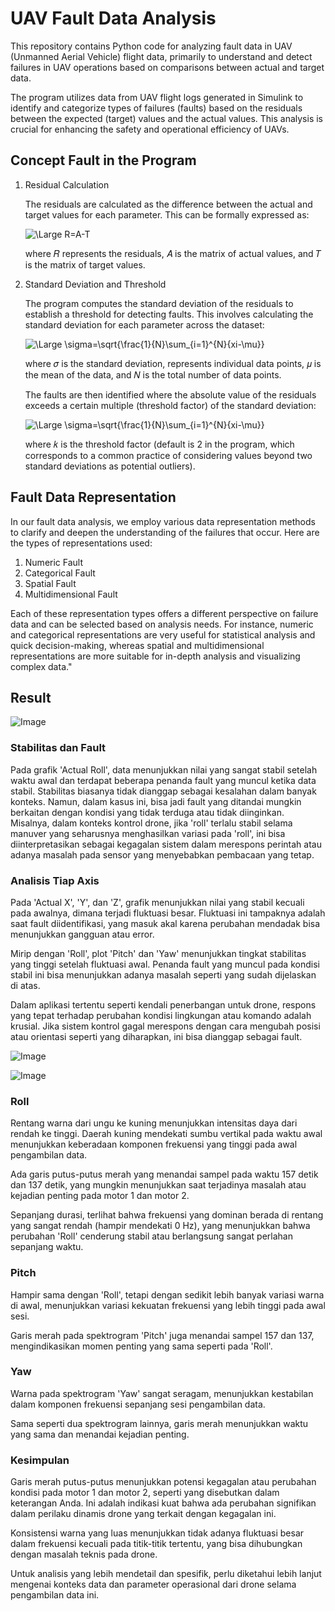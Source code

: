 # UAV Fault Data Analysis

This repository contains Python code for analyzing fault data in UAV (Unmanned Aerial Vehicle) flight data, primarily to understand and detect failures in UAV operations based on comparisons between actual and target data.

The program utilizes data from UAV flight logs generated in Simulink to identify and categorize types of failures (faults) based on the residuals between the expected (target) values and the actual values. This analysis is crucial for enhancing the safety and operational efficiency of UAVs.

## Concept Fault in the Program
1. Residual Calculation
   
    The residuals are calculated as the difference between the actual and target values for each parameter. This can be formally expressed as:

    ![\Large R=A-T](https://latex.codecogs.com/svg.latex?\Large&space;R=A-T) 

    where 𝑅 represents the residuals, 𝐴 is the matrix of actual values, and 𝑇 is the matrix of target values.

2. Standard Deviation and Threshold

    The program computes the standard deviation of the residuals to establish a threshold for detecting faults. This involves calculating the standard deviation for each parameter across the dataset:
    
    ![\Large \sigma=\sqrt{\frac{1}{N}\sum_{i=1}^{N}{xi-\mu}}](https://latex.codecogs.com/svg.latex?\Large&space;\sigma=\sqrt{\frac{1}{N}\sum_{i=1}^{N}{xi-\mu}}) 

    where 𝜎 is the standard deviation, represents individual data points, 𝜇 is the mean of the data, and 𝑁 is the total number of data points.

    The faults are then identified where the absolute value of the residuals exceeds a certain multiple (threshold factor) of the standard deviation:

    ![\Large \sigma=\sqrt{\frac{1}{N}\sum_{i=1}^{N}{xi-\mu}}](https://latex.codecogs.com/svg.latex?\Large&space;{if}|R_i|>k.\sigma) 

    where 𝑘 is the threshold factor (default is 2 in the program, which corresponds to a common practice of considering values beyond two standard deviations as potential outliers).

## Fault Data Representation
In our fault data analysis, we employ various data representation methods to clarify and deepen the understanding of the failures that occur. Here are the types of representations used:

1. Numeric Fault 
2. Categorical Fault 
3. Spatial Fault 
4. Multidimensional Fault

Each of these representation types offers a different perspective on failure data and can be selected based on analysis needs. For instance, numeric and categorical representations are very useful for statistical analysis and quick decision-making, whereas spatial and multidimensional representations are more suitable for in-depth analysis and visualizing complex data."

## Result
![Image](./results/actual.png)

### Stabilitas dan Fault
Pada grafik 'Actual Roll', data menunjukkan nilai yang sangat stabil setelah waktu awal dan terdapat beberapa penanda fault yang muncul ketika data stabil. Stabilitas biasanya tidak dianggap sebagai kesalahan dalam banyak konteks. Namun, dalam kasus ini, bisa jadi fault yang ditandai mungkin berkaitan dengan kondisi yang tidak terduga atau tidak diinginkan. Misalnya, dalam konteks kontrol drone, jika 'roll' terlalu stabil selama manuver yang seharusnya menghasilkan variasi pada 'roll', ini bisa diinterpretasikan sebagai kegagalan sistem dalam merespons perintah atau adanya masalah pada sensor yang menyebabkan pembacaan yang tetap.

### Analisis Tiap Axis
Pada 'Actual X', 'Y', dan 'Z', grafik menunjukkan nilai yang stabil kecuali pada awalnya, dimana terjadi fluktuasi besar. Fluktuasi ini tampaknya adalah saat fault diidentifikasi, yang masuk akal karena perubahan mendadak bisa menunjukkan gangguan atau error.

Mirip dengan 'Roll', plot 'Pitch' dan 'Yaw' menunjukkan tingkat stabilitas yang tinggi setelah fluktuasi awal. Penanda fault yang muncul pada kondisi stabil ini bisa menunjukkan adanya masalah seperti yang sudah dijelaskan di atas.

Dalam aplikasi tertentu seperti kendali penerbangan untuk drone, respons yang tepat terhadap perubahan kondisi lingkungan atau komando adalah krusial. Jika sistem kontrol gagal merespons dengan cara mengubah posisi atau orientasi seperti yang diharapkan, ini bisa dianggap sebagai fault.

![Image](./results/smc.png)


![Image](./results/spectogram.png)

### Roll
Rentang warna dari ungu ke kuning menunjukkan intensitas daya dari rendah ke tinggi. Daerah kuning mendekati sumbu vertikal pada waktu awal menunjukkan keberadaan komponen frekuensi yang tinggi pada awal pengambilan data.

Ada garis putus-putus merah yang menandai sampel pada waktu 157 detik dan 137 detik, yang mungkin menunjukkan saat terjadinya masalah atau kejadian penting pada motor 1 dan motor 2.

Sepanjang durasi, terlihat bahwa frekuensi yang dominan berada di rentang yang sangat rendah (hampir mendekati 0 Hz), yang menunjukkan bahwa perubahan 'Roll' cenderung stabil atau berlangsung sangat perlahan sepanjang waktu.

### Pitch
Hampir sama dengan 'Roll', tetapi dengan sedikit lebih banyak variasi warna di awal, menunjukkan variasi kekuatan frekuensi yang lebih tinggi pada awal sesi.

Garis merah pada spektrogram 'Pitch' juga menandai sampel 157 dan 137, mengindikasikan momen penting yang sama seperti pada 'Roll'.

### Yaw

Warna pada spektrogram 'Yaw' sangat seragam, menunjukkan kestabilan dalam komponen frekuensi sepanjang sesi pengambilan data.

Sama seperti dua spektrogram lainnya, garis merah menunjukkan waktu yang sama dan menandai kejadian penting.

### Kesimpulan
Garis merah putus-putus menunjukkan potensi kegagalan atau perubahan kondisi pada motor 1 dan motor 2, seperti yang disebutkan dalam keterangan Anda. Ini adalah indikasi kuat bahwa ada perubahan signifikan dalam perilaku dinamis drone yang terkait dengan kegagalan ini.

Konsistensi warna yang luas menunjukkan tidak adanya fluktuasi besar dalam frekuensi kecuali pada titik-titik tertentu, yang bisa dihubungkan dengan masalah teknis pada drone.

Untuk analisis yang lebih mendetail dan spesifik, perlu diketahui lebih lanjut mengenai konteks data dan parameter operasional dari drone selama pengambilan data ini.